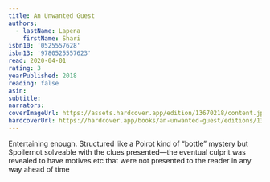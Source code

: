 ```yaml
---
title: An Unwanted Guest
authors:
  - lastName: Lapena
    firstName: Shari
isbn10: '0525557628'
isbn13: '9780525557623'
read: 2020-04-01
rating: 3
yearPublished: 2018
reading: false
asin:
subtitle:
narrators:
coverImageUrl: https://assets.hardcover.app/edition/13670218/content.jpeg
hardcoverUrl: https://hardcover.app/books/an-unwanted-guest/editions/13670218
---
```


Entertaining enough. Structured like a Poirot kind of “bottle” mystery but Spoilernot solveable with the clues presented—the eventual culprit was revealed to have motives etc that were not presented to the reader in any way ahead of time
